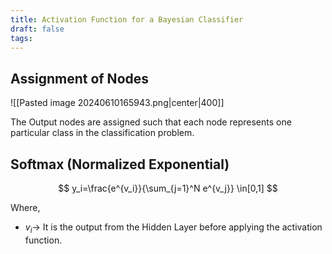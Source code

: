 ```yaml
---
title: Activation Function for a Bayesian Classifier
draft: false
tags:
---
```

  
## Assignment of Nodes 
![[Pasted image 20240610165943.png|center|400]]

The Output nodes are assigned such that each node represents one particular class in the classification problem.  
## Softmax (Normalized Exponential)

$$
y_i=\frac{e^{v_i}}{\sum_{j=1}^N e^{v_j}} \in[0,1]
$$

Where, 
- $v_i\rightarrow$ It is the output from the Hidden Layer before applying the activation function. 


